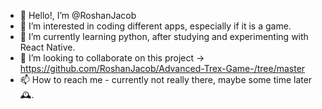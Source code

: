 - 👋 Hello!, I’m @RoshanJacob
- 👀 I’m interested in coding different apps, especially if it is a game.
- 🌱 I’m currently learning python, after studying and experimenting with React Native.
- 💞️ I’m looking to collaborate on this project → https://github.com/RoshanJacob/Advanced-Trex-Game-/tree/master
- 📫 How to reach me - currently not really there, maybe some time later 🕰.

<!---
RoshanJacob/RoshanJacob is a ✨ special ✨ repository because its `README.md` (this file) appears on your GitHub profile.
You can click the Preview link to take a look at your changes.
--->
